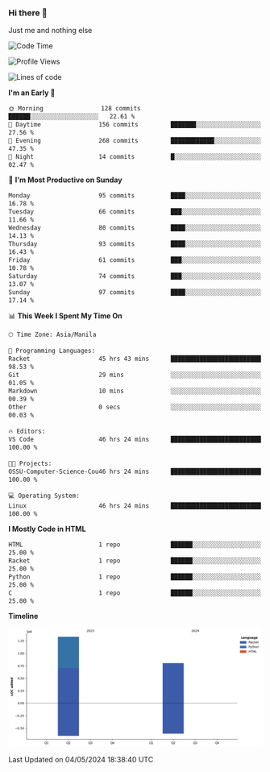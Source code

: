 ### Hi there 👋

Just me and nothing else


<!--START_SECTION:waka-->
![Code Time](http://img.shields.io/badge/Code%20Time-218%20hrs%209%20mins-blue)

![Profile Views](http://img.shields.io/badge/Profile%20Views-9-blue)

![Lines of code](https://img.shields.io/badge/From%20Hello%20World%20I%27ve%20Written-2.1%20million%20lines%20of%20code-blue)

**I'm an Early 🐤** 

```text
🌞 Morning                128 commits         ██████░░░░░░░░░░░░░░░░░░░   22.61 % 
🌆 Daytime                156 commits         ███████░░░░░░░░░░░░░░░░░░   27.56 % 
🌃 Evening                268 commits         ████████████░░░░░░░░░░░░░   47.35 % 
🌙 Night                  14 commits          █░░░░░░░░░░░░░░░░░░░░░░░░   02.47 % 
```
📅 **I'm Most Productive on Sunday** 

```text
Monday                   95 commits          ████░░░░░░░░░░░░░░░░░░░░░   16.78 % 
Tuesday                  66 commits          ███░░░░░░░░░░░░░░░░░░░░░░   11.66 % 
Wednesday                80 commits          ████░░░░░░░░░░░░░░░░░░░░░   14.13 % 
Thursday                 93 commits          ████░░░░░░░░░░░░░░░░░░░░░   16.43 % 
Friday                   61 commits          ███░░░░░░░░░░░░░░░░░░░░░░   10.78 % 
Saturday                 74 commits          ███░░░░░░░░░░░░░░░░░░░░░░   13.07 % 
Sunday                   97 commits          ████░░░░░░░░░░░░░░░░░░░░░   17.14 % 
```


📊 **This Week I Spent My Time On** 

```text
🕑︎ Time Zone: Asia/Manila

💬 Programming Languages: 
Racket                   45 hrs 43 mins      █████████████████████████   98.53 % 
Git                      29 mins             ░░░░░░░░░░░░░░░░░░░░░░░░░   01.05 % 
Markdown                 10 mins             ░░░░░░░░░░░░░░░░░░░░░░░░░   00.39 % 
Other                    0 secs              ░░░░░░░░░░░░░░░░░░░░░░░░░   00.03 % 

🔥 Editors: 
VS Code                  46 hrs 24 mins      █████████████████████████   100.00 % 

🐱‍💻 Projects: 
OSSU-Computer-Science-Cou46 hrs 24 mins      █████████████████████████   100.00 % 

💻 Operating System: 
Linux                    46 hrs 24 mins      █████████████████████████   100.00 % 
```

**I Mostly Code in HTML** 

```text
HTML                     1 repo              ██████░░░░░░░░░░░░░░░░░░░   25.00 % 
Racket                   1 repo              ██████░░░░░░░░░░░░░░░░░░░   25.00 % 
Python                   1 repo              ██████░░░░░░░░░░░░░░░░░░░   25.00 % 
C                        1 repo              ██████░░░░░░░░░░░░░░░░░░░   25.00 % 
```



**Timeline**

![Lines of Code chart](https://raw.githubusercontent.com/brutist/brutist/main/assets/bar_graph.png)


 Last Updated on 04/05/2024 18:38:40 UTC
<!--END_SECTION:waka-->
